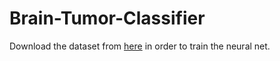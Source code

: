 # Brain-Tumor-Classifier

Download the dataset from [here](http://data.heartbit.gr/Databaces/Image%20Datasets/Tumor%20MRI%20Dataset/) in order to train the neural net.

